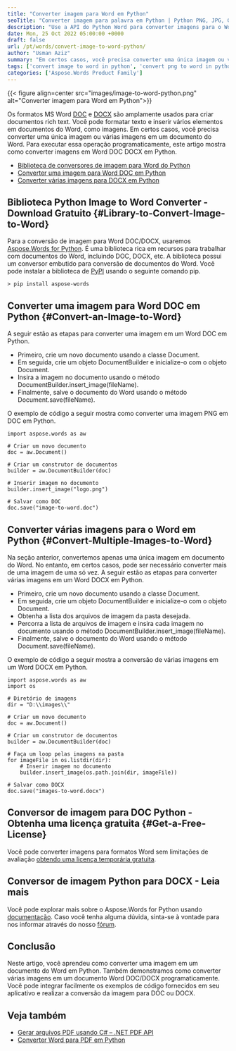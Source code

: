 ```yaml
---
title: "Converter imagem para Word em Python"
seoTitle: "Converter imagem para palavra em Python | Python PNG, JPG, GIF BMP para Word | Aspor"
description: "Use a API do Python Word para converter imagens para o Word em Python. Converta uma única imagem ou várias imagens para um Word em Python."
date: Mon, 25 Oct 2022 05:00:00 +0000
draft: false
url: /pt/words/convert-image-to-word-python/
author: "Usman Aziz"
summary: "Em certos casos, você precisa converter uma única imagem ou várias imagens em um documento do Word. Para executar essa operação programaticamente, este artigo mostra como converter imagens em Word DOC DOCX em Python."
tags: ['convert image to word in python', 'convert png to word in python', 'convert jpg to word in python']
categories: ['Aspose.Words Product Family']
---
```


{{< figure align=center src="images/image-to-word-python.png" alt="Converter imagem para Word em Python">}}

Os formatos MS Word [DOC][1] e [DOCX][9] são amplamente usados para criar documentos rich text. Você pode formatar texto e inserir vários elementos em documentos do Word, como imagens. Em certos casos, você precisa converter uma única imagem ou várias imagens em um documento do Word. Para executar essa operação programaticamente, este artigo mostra como converter imagens em Word DOC DOCX em Python.

* [Biblioteca de conversores de imagem para Word do Python](#Library-to-Convert-Image-to-Word)
* [Converter uma imagem para Word DOC em Python](#Convert-an-Image-to-Word)
* [Converter várias imagens para DOCX em Python](#Convert-Multiple-Images-to-Word)

## Biblioteca Python Image to Word Converter - Download Gratuito {#Library-to-Convert-Image-to-Word}

Para a conversão de imagem para Word DOC/DOCX, usaremos [Aspose.Words for Python][3]. É uma biblioteca rica em recursos para trabalhar com documentos do Word, incluindo DOC, DOCX, etc. A biblioteca possui um conversor embutido para conversão de documentos do Word. Você pode instalar a biblioteca de [PyPI][4] usando o seguinte comando pip.

```
> pip install aspose-words
```

## Converter uma imagem para Word DOC em Python {#Convert-an-Image-to-Word}

A seguir estão as etapas para converter uma imagem em um Word DOC em Python.

* Primeiro, crie um novo documento usando a classe Document.
* Em seguida, crie um objeto DocumentBuilder e inicialize-o com o objeto Document.
* Insira a imagem no documento usando o método DocumentBuilder.insert_image(fileName).
* Finalmente, salve o documento do Word usando o método Document.save(fileName).

O exemplo de código a seguir mostra como converter uma imagem PNG em DOC em Python.

```
import aspose.words as aw

# Criar um novo documento
doc = aw.Document()

# Criar um construtor de documentos
builder = aw.DocumentBuilder(doc)

# Inserir imagem no documento
builder.insert_image("logo.png")

# Salvar como DOC
doc.save("image-to-word.doc")
```

## Converter várias imagens para o Word em Python {#Convert-Multiple-Images-to-Word}

Na seção anterior, convertemos apenas uma única imagem em documento do Word. No entanto, em certos casos, pode ser necessário converter mais de uma imagem de uma só vez. A seguir estão as etapas para converter várias imagens em um Word DOCX em Python.

* Primeiro, crie um novo documento usando a classe Document.
* Em seguida, crie um objeto DocumentBuilder e inicialize-o com o objeto Document.
* Obtenha a lista dos arquivos de imagem da pasta desejada.
* Percorra a lista de arquivos de imagem e insira cada imagem no documento usando o método DocumentBuilder.insert_image(fileName).
* Finalmente, salve o documento do Word usando o método Document.save(fileName).

O exemplo de código a seguir mostra a conversão de várias imagens em um Word DOCX em Python.

```
import aspose.words as aw
import os

# Diretório de imagens
dir = "D:\\images\\"

# Criar um novo documento
doc = aw.Document()

# Criar um construtor de documentos
builder = aw.DocumentBuilder(doc)

# Faça um loop pelas imagens na pasta
for imageFile in os.listdir(dir):
    # Inserir imagem no documento
    builder.insert_image(os.path.join(dir, imageFile))

# Salvar como DOCX
doc.save("images-to-word.docx")
```

## Conversor de imagem para DOC Python - Obtenha uma licença gratuita {#Get-a-Free-License}

Você pode converter imagens para formatos Word sem limitações de avaliação [obtendo uma licença temporária gratuita][5].

## Conversor de imagem Python para DOCX - Leia mais

Você pode explorar mais sobre o Aspose.Words for Python usando [documentação][6]. Caso você tenha alguma dúvida, sinta-se à vontade para nos informar através do nosso [fórum][7].

## Conclusão

Neste artigo, você aprendeu como converter uma imagem em um documento do Word em Python. Também demonstramos como converter várias imagens em um documento Word DOC/DOCX programaticamente. Você pode integrar facilmente os exemplos de código fornecidos em seu aplicativo e realizar a conversão da imagem para DOC ou DOCX.

## Veja também

* [Gerar arquivos PDF usando C# – .NET PDF API](https://blog.aspose.com/pt/2020/12/02/create-pdf-files-using-csharp/)
* [Converter Word para PDF em Python](https://blog.aspose.com/pt/2021/10/27/convert-word-to-pdf-in-python/)


[1]: https://docs.fileformat.com/word-processing/doc/
[2]: https://docs.fileformat.com/image/png/
[3]: https://products.aspose.com/words/python-net/
[4]: https://pypi.org/project/aspose-words/
[5]: https://purchase.aspose.com/temporary-license/
[6]: https://docs.aspose.com/words/python-net/
[7]: https://forum.aspose.com/
[8]: https://docs.fileformat.com/image/jpeg/
[9]: https://docs.fileformat.com/word-processing/docx/




